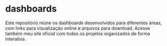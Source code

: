 # dashboards
Este repositório reúne os dashboards desenvolvidos para diferentes áreas, com links para visualização online e arquivos para download. Acesse também meu site oficial com todos os projetos organizados de forma interativa.
